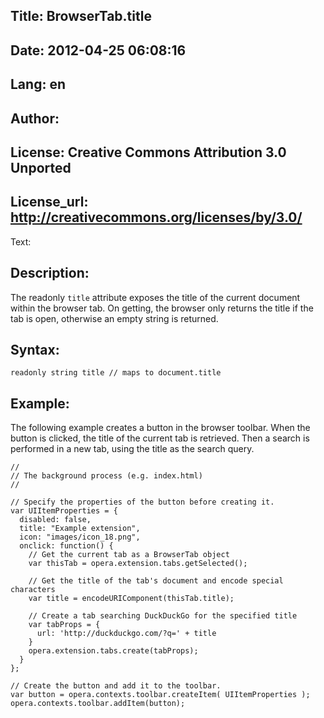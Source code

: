 Title: BrowserTab.title
----
Date: 2012-04-25 06:08:16
----
Lang: en
----
Author: 
----
License: Creative Commons Attribution 3.0 Unported
----
License_url: http://creativecommons.org/licenses/by/3.0/
----
Text:

<h2>Description:</h2>

<p>The readonly <code>title</code> attribute exposes the title of the current document within the browser tab. On getting, the browser only returns the title if the tab is open, otherwise an empty string is returned.</p>

<h2>Syntax:</h2>

<p><code>readonly string title // maps to document.title</code></p>

<h2>Example:</h2>

<p>The following example creates a button in the browser toolbar. When the button is clicked, the title of the current tab is retrieved. Then a search is performed in a new tab, using the title as the search query.</p>

<pre><code>//
// The background process (e.g. index.html) 
//

// Specify the properties of the button before creating it.
var UIItemProperties = {
  disabled: false,
  title: &quot;Example extension&quot;,
  icon: &quot;images/icon_18.png&quot;,
  onclick: function() {
    // Get the current tab as a BrowserTab object
    var thisTab = opera.extension.tabs.getSelected();
    
    // Get the title of the tab&#39;s document and encode special characters
    var title = encodeURIComponent(thisTab.title);
    
    // Create a tab searching DuckDuckGo for the specified title
    var tabProps = {
      url: &#39;http://duckduckgo.com/?q=&#39; + title
    }
    opera.extension.tabs.create(tabProps);
  }
};

// Create the button and add it to the toolbar.
var button = opera.contexts.toolbar.createItem( UIItemProperties );  
opera.contexts.toolbar.addItem(button);</code></pre>

